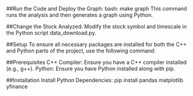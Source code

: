 ##Run the Code and Deploy the Graph:
    bash: make graph
    This command runs the analysis and then generates a graph using Python.

##Change the Stock Analyzed:
    Modify the stock symbol and timescale in the Python script data_download.py.

##Setup
    To ensure all necessary packages are installed for both the C++ and Python parts of the project, use the following command:

##Prerequisites
    C++ Compiler: Ensure you have a C++ compiler installed (e.g., g++).
    Python: Ensure you have Python installed along with pip.

##Installation
    Install Python Dependencies:
    pip install pandas matplotlib yfinance